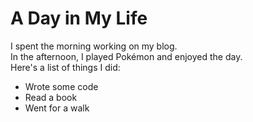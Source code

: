 # A Day in My Life
I spent the morning working on my blog.  
In the afternoon, I played Pokémon and enjoyed the day.  
Here's a list of things I did:
- Wrote some code
- Read a book
- Went for a walk

